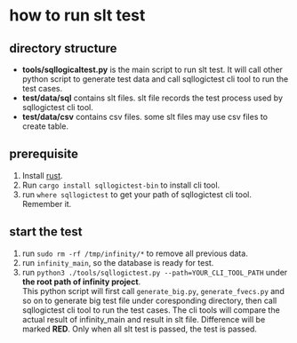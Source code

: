 # how to run slt test

## directory structure

* **tools/sqllogicaltest.py** is the main script to run slt test. It will call other python script to generate test data and call sqllogictest cli tool to run the test cases.  
* **test/data/sql** contains slt files. slt file records the test process used by sqllogictest cli tool.
* **test/data/csv** contains csv files. some slt files may use csv files to create table.

## prerequisite

1. Install [rust](https://www.rust-lang.org/tools/install).
2. Run `cargo install sqllogictest-bin` to install cli tool.
3. run `where sqllogictest` to get your path of sqllogictest cli tool. Remember it.

## start the test

1. run `sudo rm -rf /tmp/infinity/*` to remove all previous data.
2. run `infinity_main`, so the database is ready for test.
3. run `python3 ./tools/sqllogictest.py --path=YOUR_CLI_TOOL_PATH` under **the root path of infinity project**.  
   This python script will first call `generate_big.py`, `generate_fvecs.py` and so on to generate big test file under coresponding directory, then call sqllogictest cli tool to run the test cases. The cli tools will compare the actual result of infinity_main and result in slt file. Difference will be marked **RED**. Only when all slt test is passed, the test is passed.
